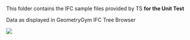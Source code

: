 This folder contains the IFC sample files provided by TS **for the Unit Test**

Data as displayed in GeometryGym IFC Tree Browser

![](https://github.com/IFCRail/IFC-Rail-Unit-Test/blob/master/4_Railway%20Spatial%20Structure%20(RSS)/UT_RSS_2/IFC%20reference%20files/IFCTreeView.PNG)